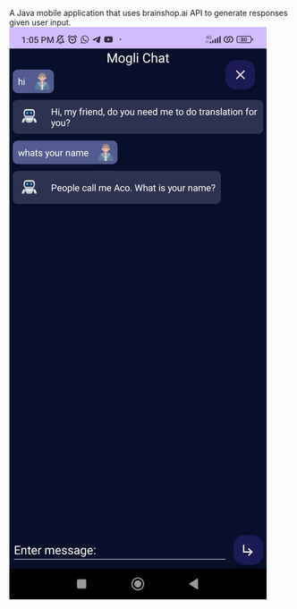 A Java mobile application that uses brainshop.ai API to generate responses given user input.
<img src="img.jpg">

